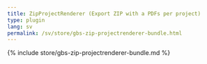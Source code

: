 ```yaml
---
title: ZipProjectRenderer (Export ZIP with a PDFs per project)
type: plugin
lang: sv
permalink: /sv/store/gbs-zip-projectrenderer-bundle.html
---
```


{% include store/gbs-zip-projectrenderer-bundle.md %}
